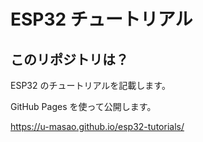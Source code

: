 # ESP32 チュートリアル

## このリポジトリは？

ESP32 のチュートリアルを記載します。

GitHub Pages を使って公開します。

https://u-masao.github.io/esp32-tutorials/

